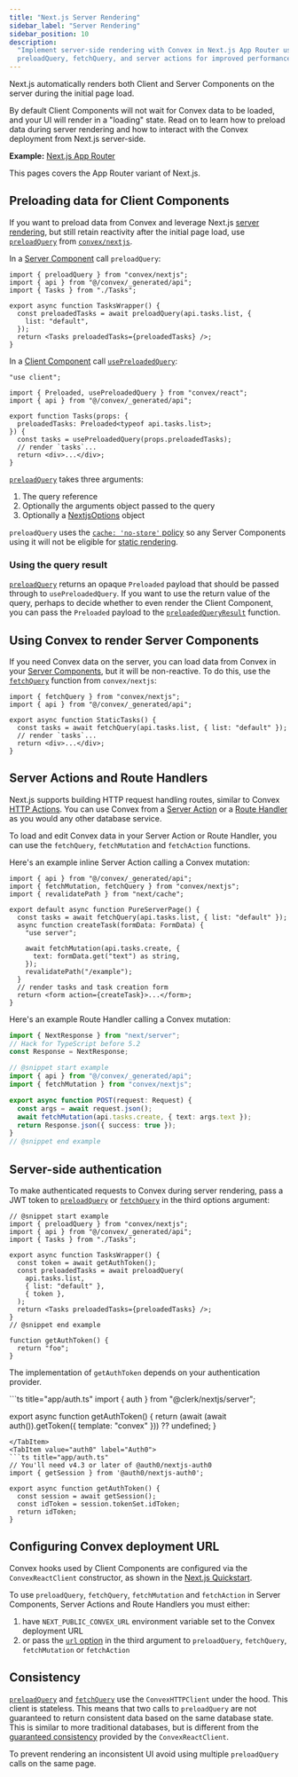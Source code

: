 ```yaml
---
title: "Next.js Server Rendering"
sidebar_label: "Server Rendering"
sidebar_position: 10
description:
  "Implement server-side rendering with Convex in Next.js App Router using
  preloadQuery, fetchQuery, and server actions for improved performance."
---
```













Next.js automatically renders both Client and Server Components on the server
during the initial page load.

By default Client Components will not wait for Convex data to be loaded, and
your UI will render in a "loading" state. Read on to learn how to preload data
during server rendering and how to interact with the Convex deployment from
Next.js server-side.

**Example:**
[Next.js App Router](https://github.com/get-convex/convex-demos/tree/main/nextjs-app-router)

This pages covers the App Router variant of Next.js.

<BetaAdmonition feature="Next.js Server Rendering support" verb="is" />

## Preloading data for Client Components

If you want to preload data from Convex and leverage Next.js
[server rendering](https://nextjs.org/docs/app/building-your-application/rendering/server-components#server-rendering-strategies),
but still retain reactivity after the initial page load, use
[`preloadQuery`](/api/modules/nextjs#preloadquery) from
[`convex/nextjs`](/api/modules/nextjs).

In a
[Server Component](https://nextjs.org/docs/app/building-your-application/rendering/server-components)
call `preloadQuery`:


```tsx
import { preloadQuery } from "convex/nextjs";
import { api } from "@/convex/_generated/api";
import { Tasks } from "./Tasks";

export async function TasksWrapper() {
  const preloadedTasks = await preloadQuery(api.tasks.list, {
    list: "default",
  });
  return <Tasks preloadedTasks={preloadedTasks} />;
}

```


In a
[Client Component](https://nextjs.org/docs/app/building-your-application/rendering/client-components)
call [`usePreloadedQuery`](/api/modules/react#usepreloadedquery):


```tsx
"use client";

import { Preloaded, usePreloadedQuery } from "convex/react";
import { api } from "@/convex/_generated/api";

export function Tasks(props: {
  preloadedTasks: Preloaded<typeof api.tasks.list>;
}) {
  const tasks = usePreloadedQuery(props.preloadedTasks);
  // render `tasks`...
  return <div>...</div>;
}

```


[`preloadQuery`](/api/modules/nextjs#preloadquery) takes three arguments:

1. The query reference
2. Optionally the arguments object passed to the query
3. Optionally a [NextjsOptions](/api/modules/nextjs#nextjsoptions) object

`preloadQuery` uses the
[`cache: 'no-store'` policy](https://nextjs.org/docs/app/building-your-application/data-fetching/fetching-caching-and-revalidating#opting-out-of-data-caching)
so any Server Components using it will not be eligible for
[static rendering](https://nextjs.org/docs/app/building-your-application/rendering/server-components#server-rendering-strategies).

### Using the query result

[`preloadQuery`](/api/modules/nextjs#preloadquery) returns an opaque `Preloaded`
payload that should be passed through to `usePreloadedQuery`. If you want to use
the return value of the query, perhaps to decide whether to even render the
Client Component, you can pass the `Preloaded` payload to the
[`preloadedQueryResult`](/api/modules/nextjs#preloadedqueryresult) function.

## Using Convex to render Server Components

If you need Convex data on the server, you can load data from Convex in your
[Server Components](https://nextjs.org/docs/app/building-your-application/data-fetching/fetching),
but it will be non-reactive. To do this, use the
[`fetchQuery`](/api/modules/nextjs#fetchquery) function from `convex/nextjs`:


```tsx
import { fetchQuery } from "convex/nextjs";
import { api } from "@/convex/_generated/api";

export async function StaticTasks() {
  const tasks = await fetchQuery(api.tasks.list, { list: "default" });
  // render `tasks`...
  return <div>...</div>;
}

```


## Server Actions and Route Handlers

Next.js supports building HTTP request handling routes, similar to Convex
[HTTP Actions](/functions/http-actions.mdx). You can use Convex from a
[Server Action](https://nextjs.org/docs/app/building-your-application/data-fetching/server-actions-and-mutations)
or a
[Route Handler](https://nextjs.org/docs/app/building-your-application/routing/route-handlers)
as you would any other database service.

To load and edit Convex data in your Server Action or Route Handler, you can use
the `fetchQuery`, `fetchMutation` and `fetchAction` functions.

Here's an example inline Server Action calling a Convex mutation:


```tsx
import { api } from "@/convex/_generated/api";
import { fetchMutation, fetchQuery } from "convex/nextjs";
import { revalidatePath } from "next/cache";

export default async function PureServerPage() {
  const tasks = await fetchQuery(api.tasks.list, { list: "default" });
  async function createTask(formData: FormData) {
    "use server";

    await fetchMutation(api.tasks.create, {
      text: formData.get("text") as string,
    });
    revalidatePath("/example");
  }
  // render tasks and task creation form
  return <form action={createTask}>...</form>;
}

```


Here's an example Route Handler calling a Convex mutation:


```ts
import { NextResponse } from "next/server";
// Hack for TypeScript before 5.2
const Response = NextResponse;

// @snippet start example
import { api } from "@/convex/_generated/api";
import { fetchMutation } from "convex/nextjs";

export async function POST(request: Request) {
  const args = await request.json();
  await fetchMutation(api.tasks.create, { text: args.text });
  return Response.json({ success: true });
}
// @snippet end example

```


## Server-side authentication

To make authenticated requests to Convex during server rendering, pass a JWT
token to [`preloadQuery`](/api/modules/nextjs#preloadquery) or
[`fetchQuery`](/api/modules/nextjs#fetchquery) in the third options argument:


```tsx
// @snippet start example
import { preloadQuery } from "convex/nextjs";
import { api } from "@/convex/_generated/api";
import { Tasks } from "./Tasks";

export async function TasksWrapper() {
  const token = await getAuthToken();
  const preloadedTasks = await preloadQuery(
    api.tasks.list,
    { list: "default" },
    { token },
  );
  return <Tasks preloadedTasks={preloadedTasks} />;
}
// @snippet end example

function getAuthToken() {
  return "foo";
}

```


The implementation of `getAuthToken` depends on your authentication provider.

<Tabs>
<TabItem value="clerk" label="Clerk">
```ts title="app/auth.ts"
import { auth } from "@clerk/nextjs/server";

export async function getAuthToken() {
  return (await (await auth()).getToken({ template: "convex" })) ?? undefined;
}
```
</TabItem>
<TabItem value="auth0" label="Auth0">
```ts title="app/auth.ts"
// You'll need v4.3 or later of @auth0/nextjs-auth0
import { getSession } from '@auth0/nextjs-auth0';

export async function getAuthToken() {
  const session = await getSession();
  const idToken = session.tokenSet.idToken;
  return idToken;
}
```
</TabItem>
</Tabs>

## Configuring Convex deployment URL

Convex hooks used by Client Components are configured via the
`ConvexReactClient` constructor, as shown in the
[Next.js Quickstart](/quickstart/nextjs.mdx).

To use `preloadQuery`, `fetchQuery`, `fetchMutation` and `fetchAction` in Server
Components, Server Actions and Route Handlers you must either:

1. have `NEXT_PUBLIC_CONVEX_URL` environment variable set to the Convex
   deployment URL
2. or pass the [`url` option](/api/modules/nextjs#nextjsoptions) in the third
   argument to `preloadQuery`, `fetchQuery`, `fetchMutation` or `fetchAction`

## Consistency

[`preloadQuery`](/api/modules/nextjs#preloadquery) and
[`fetchQuery`](/api/modules/nextjs#fetchquery) use the `ConvexHTTPClient` under
the hood. This client is stateless. This means that two calls to `preloadQuery`
are not guaranteed to return consistent data based on the same database state.
This is similar to more traditional databases, but is different from the
[guaranteed consistency](/client/react.mdx#consistency) provided by the
`ConvexReactClient`.

To prevent rendering an inconsistent UI avoid using multiple `preloadQuery`
calls on the same page.
